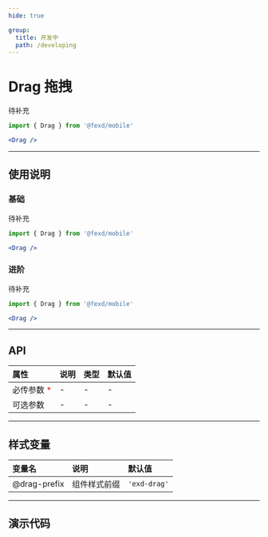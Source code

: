 ```yaml
---
hide: true

group:
  title: 开发中
  path: /developing
---
```


# Drag 拖拽 <ImportCost name="Drag" />

待补充

<!-- prettier-ignore -->
```jsx | pure
import { Drag } from '@fexd/mobile'

<Drag />
```

---

## 使用说明

### 基础

待补充

<!-- prettier-ignore -->
```jsx | pure
import { Drag } from '@fexd/mobile'

<Drag />
```

### 进阶

待补充

<!-- prettier-ignore -->
```jsx | pure
import { Drag } from '@fexd/mobile'

<Drag />
```

---

## API

| 属性                                         | 说明 | 类型 | 默认值 |
| :------------------------------------------- | :--- | :--- | :----- |
| 必传参数 <span style="color: red;">\*</span> | -    | -    | -      |
| 可选参数                                     | -    | -    | -      |

---

## 样式变量

| 变量名       | 说明         | 默认值       |
| :----------- | :----------- | :----------- |
| @drag-prefix | 组件样式前缀 | `'exd-drag'` |

---

## 演示代码

<code src="./demos/demo1/index.tsx" />
